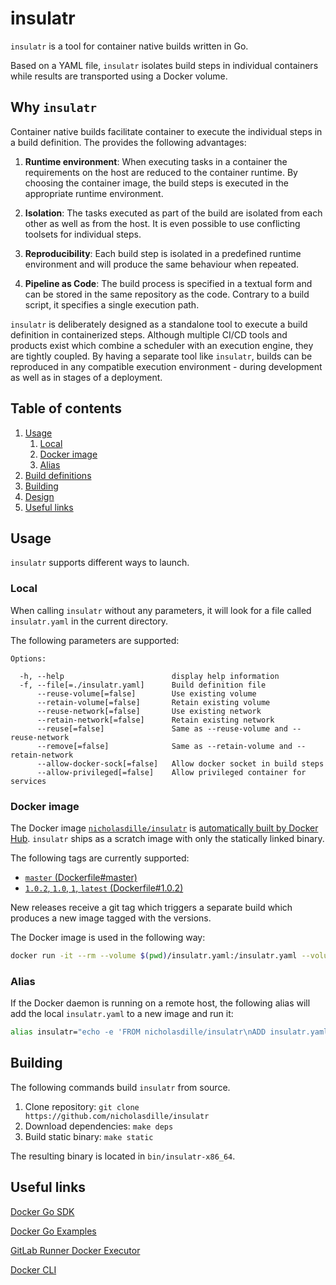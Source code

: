 # insulatr

`insulatr` is a tool for container native builds written in Go.

Based on a YAML file, `insulatr` isolates build steps in individual containers while results are transported using a Docker volume.

## Why `insulatr`

Container native builds facilitate container to execute the individual steps in a build definition. The provides the following advantages:

1. **Runtime environment**: When executing tasks in a container the requirements on the host are reduced to the container runtime. By choosing the container image, the build steps is executed in the appropriate runtime environment.

1. **Isolation**: The tasks executed as part of the build are isolated from each other as well as from the host. It is even possible to use conflicting toolsets for individual steps.

1. **Reproducibility**: Each build step is isolated in a predefined runtime environment and will produce the same behaviour when repeated.

1. **Pipeline as Code**: The build process is specified in a textual form and can be stored in the same repository as the code. Contrary to a build script, it specifies a single execution path.

`insulatr` is deliberately designed as a standalone tool to execute a build definition in containerized steps. Although multiple CI/CD tools and products exist which combine a scheduler with an execution engine, they are tightly coupled. By having a separate tool like `insulatr`, builds can be reproduced in any compatible execution environment - during development as well as in stages of a deployment.

## Table of contents

1. [Usage](#usage)
    1. [Local](#local)
    1. [Docker image](#docker-image)
    1. [Alias](#alias)
1. [Build definitions](docs/build-definitions.md)
1. [Building](#building)
1. [Design](docs/design.md)
1. [Useful links](#useful-links)

## Usage

`insulatr` supports different ways to launch.

### Local

When calling `insulatr` without any parameters, it will look for a file called `insulatr.yaml` in the current directory.

The following parameters are supported:

```
Options:

  -h, --help                        display help information
  -f, --file[=./insulatr.yaml]      Build definition file
      --reuse-volume[=false]        Use existing volume
      --retain-volume[=false]       Retain existing volume
      --reuse-network[=false]       Use existing network
      --retain-network[=false]      Retain existing network
      --reuse[=false]               Same as --reuse-volume and --reuse-network
      --remove[=false]              Same as --retain-volume and --retain-network
      --allow-docker-sock[=false]   Allow docker socket in build steps
      --allow-privileged[=false]    Allow privileged container for services
```

### Docker image

The Docker image [`nicholasdille/insulatr`](https://cloud.docker.com/repository/docker/nicholasdille/insulatr) is [automatically built by Docker Hub](https://cloud.docker.com/repository/docker/nicholasdille/insulatr/builds). `insulatr` ships as a scratch image with only the statically linked binary.

The following tags are currently supported:

- [`master` (Dockerfile#master)](https://github.com/nicholasdille/insulatr/blob/master/Dockerfile)
- [`1.0.2`, `1.0`, `1`, `latest` (Dockerfile#1.0.2)](https://github.com/nicholasdille/insulatr/blob/1.0.2/Dockerfile)

New releases receive a git tag which triggers a separate build which produces a new image tagged with the versions.

The Docker image is used in the following way:

```bash
docker run -it --rm --volume $(pwd)/insulatr.yaml:/insulatr.yaml --volume /var/run/docker.sock:/var/run/docker.sock nicholasdille/insulatr [<parameters>]
```

### Alias

If the Docker daemon is running on a remote host, the following alias will add the local `insulatr.yaml` to a new image and run it:

```bash
alias insulatr="echo -e 'FROM nicholasdille/insulatr\nADD insulatr.yaml /' | docker image build --file - --tag insulatr:test --quiet . | xargs -r docker run -t -v /var/run/docker.sock:/var/run/docker.sock"
```

## Building

The following commands build `insulatr` from source.

1. Clone repository: `git clone https://github.com/nicholasdille/insulatr`
1. Download dependencies: `make deps`
1. Build static binary: `make static`

The resulting binary is located in `bin/insulatr-x86_64`.

## Useful links

[Docker Go SDK](https://godoc.org/github.com/docker/docker/client)

[Docker Go Examples](https://docs.docker.com/develop/sdk/examples/)

[GitLab Runner Docker Executor](https://gitlab.com/gitlab-org/gitlab-runner/blob/master/executors/docker/executor_docker.go#L1038)

[Docker CLI](https://github.com/docker/cli/blob/master/cli/command/container/run.go#L268)
